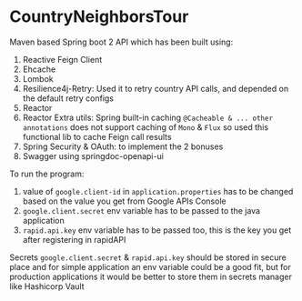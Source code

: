 # CountryNeighborsTour

Maven based Spring boot 2 API which has been built using:
1) Reactive Feign Client
2) Ehcache
3) Lombok
4) Resilience4j-Retry: Used it to retry country API calls, and depended on the default retry configs
5) Reactor
6) Reactor Extra utils: Spring built-in caching `@Cacheable & ... other annotations` does not support caching of `Mono` & `Flux` so used this functional lib to cache Feign call results
7) Spring Security & OAuth: to implement the 2 bonuses 
8) Swagger using springdoc-openapi-ui


To run the program:
1) value of `google.client-id` in `application.properties` has to be changed based on the value you get from Google APIs Console
2) `google.client.secret` env variable has to be passed to the java application
3) `rapid.api.key` env variable has to be passed too, this is the key you get after registering in rapidAPI

Secrets `google.client.secret` & `rapid.api.key` should be stored in secure place and for simple application an env variable could be a good fit, but for production applications it would be better to store them in secrets manager like Hashicorp Vault 

